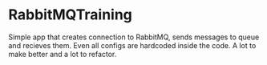 # RabbitMQTraining
Simple app that creates connection to RabbitMQ, sends messages to queue and recieves them.
Even all configs are hardcoded inside the code.
A lot to make better and a lot to refactor.
